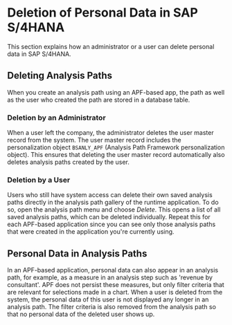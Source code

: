 <!-- loio76c2124562b143a9a3a06e431242cf72 -->

# Deletion of Personal Data in SAP S/4HANA

This section explains how an administrator or a user can delete personal data in SAP S/4HANA.



<a name="loio76c2124562b143a9a3a06e431242cf72__section_ix1_fbm_xz"/>

## Deleting Analysis Paths

When you create an analysis path using an APF-based app, the path as well as the user who created the path are stored in a database table.



### Deletion by an Administrator

When a user left the company, the administrator deletes the user master record from the system. The user master record includes the personalization object `BSANLY_APF` \(Analysis Path Framework personalization object\). This ensures that deleting the user master record automatically also deletes analysis paths created by the user.



### Deletion by a User

Users who still have system access can delete their own saved analysis paths directly in the analysis path gallery of the runtime application. To do so, open the analysis path menu and choose *Delete*. This opens a list of all saved analysis paths, which can be deleted individually. Repeat this for each APF-based application since you can see only those analysis paths that were created in the application you're currently using.



<a name="loio76c2124562b143a9a3a06e431242cf72__section_dtm_zcm_xz"/>

## Personal Data in Analysis Paths

In an APF-based application, personal data can also appear in an analysis path, for example, as a measure in an analysis step such as 'revenue by consultant'. APF does not persist these measures, but only filter criteria that are relevant for selections made in a chart. When a user is deleted from the system, the personal data of this user is not displayed any longer in an analysis path. The filter criteria is also removed from the analysis path so that no personal data of the deleted user shows up.

